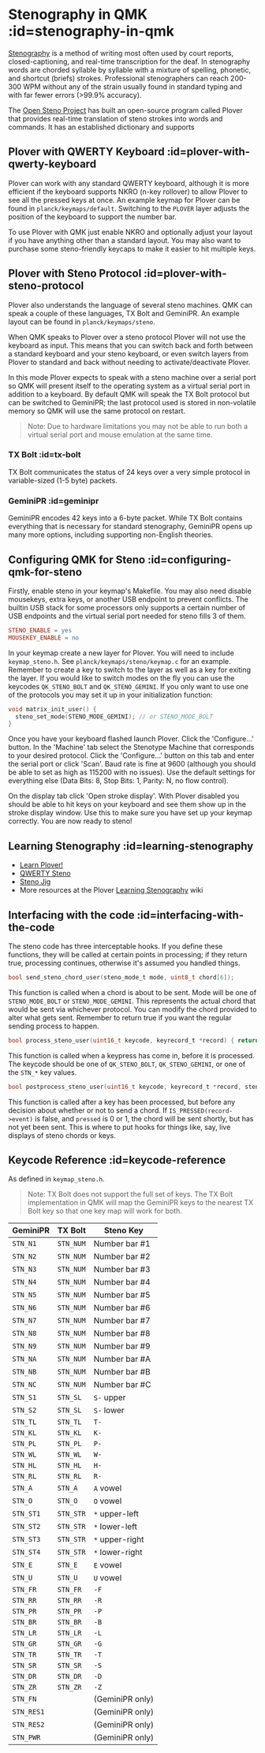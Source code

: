 # Stenography in QMK :id=stenography-in-qmk

[Stenography](https://en.wikipedia.org/wiki/Stenotype) is a method of writing most often used by court reports, closed-captioning, and real-time transcription for the deaf. In stenography words are chorded syllable by syllable with a mixture of spelling, phonetic, and shortcut (briefs) strokes. Professional stenographers can reach 200-300 WPM without any of the strain usually found in standard typing and with far fewer errors (>99.9% accuracy).

The [Open Steno Project](http://www.openstenoproject.org/) has built an open-source program called Plover that provides real-time translation of steno strokes into words and commands. It has an established dictionary and supports

## Plover with QWERTY Keyboard :id=plover-with-qwerty-keyboard

Plover can work with any standard QWERTY keyboard, although it is more efficient if the keyboard supports NKRO (n-key rollover) to allow Plover to see all the pressed keys at once. An example keymap for Plover can be found in `planck/keymaps/default`. Switching to the `PLOVER` layer adjusts the position of the keyboard to support the number bar.

To use Plover with QMK just enable NKRO and optionally adjust your layout if you have anything other than a standard layout. You may also want to purchase some steno-friendly keycaps to make it easier to hit multiple keys.

## Plover with Steno Protocol :id=plover-with-steno-protocol

Plover also understands the language of several steno machines. QMK can speak a couple of these languages, TX Bolt and GeminiPR. An example layout can be found in `planck/keymaps/steno`.

When QMK speaks to Plover over a steno protocol Plover will not use the keyboard as input. This means that you can switch back and forth between a standard keyboard and your steno keyboard, or even switch layers from Plover to standard and back without needing to activate/deactivate Plover.

In this mode Plover expects to speak with a steno machine over a serial port so QMK will present itself to the operating system as a virtual serial port in addition to a keyboard. By default QMK will speak the TX Bolt protocol but can be switched to GeminiPR; the last protocol used is stored in non-volatile memory so QMK will use the same protocol on restart.

> Note: Due to hardware limitations you may not be able to run both a virtual serial port and mouse emulation at the same time.

### TX Bolt :id=tx-bolt

TX Bolt communicates the status of 24 keys over a very simple protocol in variable-sized (1-5 byte) packets.

### GeminiPR :id=geminipr

GeminiPR encodes 42 keys into a 6-byte packet. While TX Bolt contains everything that is necessary for standard stenography, GeminiPR opens up many more options, including supporting non-English theories.

## Configuring QMK for Steno :id=configuring-qmk-for-steno

Firstly, enable steno in your keymap's Makefile. You may also need disable mousekeys, extra keys, or another USB endpoint to prevent conflicts. The builtin USB stack for some processors only supports a certain number of USB endpoints and the virtual serial port needed for steno fills 3 of them.

```makefile
STENO_ENABLE = yes
MOUSEKEY_ENABLE = no
```

In your keymap create a new layer for Plover. You will need to include `keymap_steno.h`. See `planck/keymaps/steno/keymap.c` for an example. Remember to create a key to switch to the layer as well as a key for exiting the layer. If you would like to switch modes on the fly you can use the keycodes `QK_STENO_BOLT` and `QK_STENO_GEMINI`. If you only want to use one of the protocols you may set it up in your initialization function:

```c
void matrix_init_user() {
  steno_set_mode(STENO_MODE_GEMINI); // or STENO_MODE_BOLT
}
```

Once you have your keyboard flashed launch Plover. Click the 'Configure...' button. In the 'Machine' tab select the Stenotype Machine that corresponds to your desired protocol. Click the 'Configure...' button on this tab and enter the serial port or click 'Scan'. Baud rate is fine at 9600 (although you should be able to set as high as 115200 with no issues). Use the default settings for everything else (Data Bits: 8, Stop Bits: 1, Parity: N, no flow control).

On the display tab click 'Open stroke display'. With Plover disabled you should be able to hit keys on your keyboard and see them show up in the stroke display window. Use this to make sure you have set up your keymap correctly. You are now ready to steno!

## Learning Stenography :id=learning-stenography

* [Learn Plover!](https://sites.google.com/site/learnplover/)
* [QWERTY Steno](http://qwertysteno.com/Home/)
* [Steno Jig](https://joshuagrams.github.io/steno-jig/)
* More resources at the Plover [Learning Stenography](https://github.com/openstenoproject/plover/wiki/Learning-Stenography) wiki

## Interfacing with the code :id=interfacing-with-the-code

The steno code has three interceptable hooks. If you define these functions, they will be called at certain points in processing; if they return true, processing continues, otherwise it's assumed you handled things.

```c
bool send_steno_chord_user(steno_mode_t mode, uint8_t chord[6]);
```

This function is called when a chord is about to be sent. Mode will be one of `STENO_MODE_BOLT` or `STENO_MODE_GEMINI`. This represents the actual chord that would be sent via whichever protocol. You can modify the chord provided to alter what gets sent. Remember to return true if you want the regular sending process to happen.

```c
bool process_steno_user(uint16_t keycode, keyrecord_t *record) { return true; }
```

This function is called when a keypress has come in, before it is processed. The keycode should be one of `QK_STENO_BOLT`, `QK_STENO_GEMINI`, or one of the `STN_*` key values.

```c
bool postprocess_steno_user(uint16_t keycode, keyrecord_t *record, steno_mode_t mode, uint8_t chord[6], int8_t pressed);
```

This function is called after a key has been processed, but before any decision about whether or not to send a chord. If `IS_PRESSED(record->event)` is false, and `pressed` is 0 or 1, the chord will be sent shortly, but has not yet been sent. This is where to put hooks for things like, say, live displays of steno chords or keys.


## Keycode Reference :id=keycode-reference

As defined in `keymap_steno.h`.

> Note: TX Bolt does not support the full set of keys. The TX Bolt implementation in QMK will map the GeminiPR keys to the nearest TX Bolt key so that one key map will work for both.

|GeminiPR|TX Bolt|Steno Key|
|--------|-------|-----------|
|`STN_N1`|`STN_NUM`|Number bar #1|
|`STN_N2`|`STN_NUM`|Number bar #2|
|`STN_N3`|`STN_NUM`|Number bar #3|
|`STN_N4`|`STN_NUM`|Number bar #4|
|`STN_N5`|`STN_NUM`|Number bar #5|
|`STN_N6`|`STN_NUM`|Number bar #6|
|`STN_N7`|`STN_NUM`|Number bar #7|
|`STN_N8`|`STN_NUM`|Number bar #8|
|`STN_N9`|`STN_NUM`|Number bar #9|
|`STN_NA`|`STN_NUM`|Number bar #A|
|`STN_NB`|`STN_NUM`|Number bar #B|
|`STN_NC`|`STN_NUM`|Number bar #C|
|`STN_S1`|`STN_SL`| `S-` upper|
|`STN_S2`|`STN_SL`| `S-` lower|
|`STN_TL`|`STN_TL`| `T-`|
|`STN_KL`|`STN_KL`| `K-`|
|`STN_PL`|`STN_PL`| `P-`|
|`STN_WL`|`STN_WL`| `W-`|
|`STN_HL`|`STN_HL`| `H-`|
|`STN_RL`|`STN_RL`| `R-`|
|`STN_A`|`STN_A`| `A` vowel|
|`STN_O`|`STN_O`| `O` vowel|
|`STN_ST1`|`STN_STR`| `*` upper-left |
|`STN_ST2`|`STN_STR`| `*` lower-left|
|`STN_ST3`|`STN_STR`| `*` upper-right|
|`STN_ST4`|`STN_STR`| `*` lower-right|
|`STN_E`|`STN_E`| `E` vowel|
|`STN_U`|`STN_U`| `U` vowel|
|`STN_FR`|`STN_FR`| `-F`|
|`STN_RR`|`STN_RR`| `-R`|
|`STN_PR`|`STN_PR`| `-P`|
|`STN_BR`|`STN_BR`| `-B`|
|`STN_LR`|`STN_LR`| `-L`|
|`STN_GR`|`STN_GR`| `-G`|
|`STN_TR`|`STN_TR`| `-T`|
|`STN_SR`|`STN_SR`| `-S`|
|`STN_DR`|`STN_DR`| `-D`|
|`STN_ZR`|`STN_ZR`| `-Z`|
|`STN_FN`|| (GeminiPR only)|
|`STN_RES1`||(GeminiPR only)|
|`STN_RES2`||(GeminiPR only)|
|`STN_PWR`||(GeminiPR only)|

